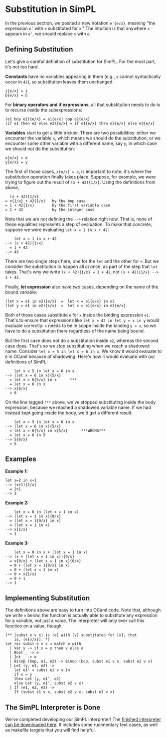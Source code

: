 # Substitution in SimPL

In the previous section, we posited a new notation `e'{e/x}`, meaning
"the expression `e'` with `e` substituted for `x`." The intuition is
that anywhere `x` appears in `e'`, we should replace `x` with `e`. 

## Defining Substitution

Let's give a careful definition of substitution for SimPL.  For the most
part, it's not too hard.  

**Constants** have no variables appearing in them (e.g., `x` cannot
syntactically occur in `42`), so substitution leaves them unchanged:
```
i{e/x} = i
b{e/x} = b
```

For **binary operators and if expressions**, all that substitution
needs to do is to recurse inside the subexpressions:
```
(e1 bop e2){e/x} = e1{e/x} bop e2{e/x}
(if e1 then e2 else e3){e/x} = if e1{e/x} then e2{e/x} else e3{e/x}
```

**Variables** start to get a little trickier.  There are two possibilities:
either we encounter the variable `x`, which means we should do the
substitution, or we encounter some other variable with a different
name, say `y`, in which case we should not do the substitution:
```
x{e/x} = e
y{e/x} = y
```

The first of those cases, `x{e/x} = e`, is important to note:
it's where the substitution operation finally takes place.  Suppose,
for example, we were trying to figure out the result of
`(x + 42){1/x}`.  Using the definitions from above,
```
  (x + 42){1/x}
= x{1/x} + 42{1/x}   by the bop case
= 1 + 42{1/x}        by the first variable case
= 1 + 42             by the integer case
```

Note that we are not defining the `-->` relation right now.  That is,
none of these equalities represents a step of evaluation.  To make
that concrete, suppose we were evaluating `let x = 1 in x + 42`:
```
    let x = 1 in x + 42
--> (x + 42){1/x}
  = 1 + 42
--> 43
```
There are two single steps here, one for the `let` and the other for
`+`.  But we consider the substitution to happen all at once, as part
of the step that `let` takes.  That's why we write 
`(x + 42){1/x} = 1 + 42`, not `(x + 42){1/x} --> 1 + 42`.

Finally, **let expression** also have two cases, depending on the name
of the bound variable:
```
(let x = e1 in e2){e/x}  =  let x = e1{e/x} in e2
(let y = e1 in e2){e/x}  =  let x = e1{e/x} in e2{e/x}
```

Both of those cases substitute `e` for `x` inside the binding
expression `e1`.  That's to ensure that expressions like
`let x = 42 in let y = x in y` would evaluate correctly:
`x` needs to be in scope inside the binding `y = x`, so we
have to do a substitution there regardless of the name being
bound.

But the first case does not do a substitution inside `e2`, whereas
the second case does.  That's so we *stop* substituting when
we reach a shadowed name.  Consider `let x = 5 in let x = 6 in x`.
We know it would evaluate to `6` in OCaml because of shadowing.
Here's how it would evaluate with our definitions of SimPL:
```
    let x = 5 in let x = 6 in x
--> (let x = 6 in x){5/x}
  = let x = 6{5/x} in x      ***
  = let x = 6 in x
--> x{6/x}
  = 6
```
On the line tagged `***` above, we've stopped substituting inside
the body expression, because we reached a shadowed variable name.
If we had instead kept going inside the body, we'd get a different
result:
```
    let x = 5 in let x = 6 in x
--> (let x = 6 in x){5/x}
  = let x = 6{5/x} in x{5/x}      ***WRONG***
  = let x = 6 in 5
--> 5{6/x}
  = 5
```

## Examples

**Example 1:**

```
let x=2 in x+1
--> (x+1){2/x}   
  = 2+1
--> 3
```

**Example 2:**

```
    let x = 0 in (let x = 1 in x)
--> (let x = 1 in x){0/x}  
  = (let x = 1{0/x} in x) 
  = (let x = 1 in x)
--> x{1/x}  
  = 1
```

**Example 3:**

```
    let x = 0 in x + (let x = 1 in x)
--> (x + (let x = 1 in x)){0/x}  
  = x{0/x} + (let x = 1 in x){0/x}
  = 0 + (let x = 1{0/x} in x)  
  = 0 + (let x = 1 in x)  
--> 0 + x{1/x}  
  = 0 + 1
--> 1
```

## Implementing Substitution

The definitions above are easy to turn into OCaml code.
Note that, although we write `v` below, the function is
actually able to substitute any expression for a variable,
not just a value.  The interpreter will only ever call
this function on a value, though.

```
(** [subst e v x] is [e] with [v] substituted for [x], that
    is, [e{v/x}]. *)
let rec subst e v x = match e with
  | Var y -> if x = y then v else e
  | Bool _ -> e
  | Int _ -> e
  | Binop (bop, e1, e2) -> Binop (bop, subst e1 v x, subst e2 v x)
  | Let (y, e1, e2) ->
    let e1' = subst e1 v x in
    if x = y
    then Let (y, e1', e2)
    else Let (y, e1', subst e2 v x)
  | If (e1, e2, e3) -> 
    If (subst e1 v x, subst e2 v x, subst e3 v x)
```

## The SimPL Interpreter is Done

We've completed developing our SimPL interpreter!
The <a href="/interp/simpl.zip" download target="_blank">
finished interpreter can be downloaded here</a>.
It includes some rudimentary test cases, as well as 
makefile targets that you will find helpful.
